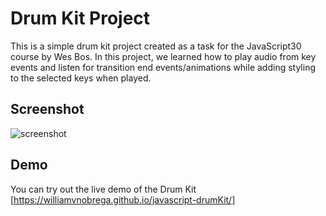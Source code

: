 # Drum Kit Project
This is a simple drum kit project created as a task for the JavaScript30 course by Wes Bos. In this project, we learned how to play audio from key events and listen for transition end events/animations while adding styling to the selected keys when played.
## Screenshot
![screenshot](https://github.com/williamvnobrega/javascript-drumKit/assets/108727812/f59f7073-2884-44ef-953f-1281828eb3ef)
## Demo
You can try out the live demo of the Drum Kit [https://williamvnobrega.github.io/javascript-drumKit/]
